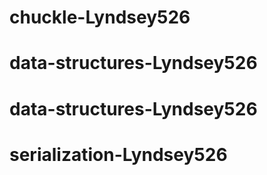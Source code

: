 # chuckle-Lyndsey526
# data-structures-Lyndsey526
# data-structures-Lyndsey526
# serialization-Lyndsey526
